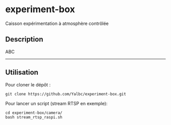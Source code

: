 # experiment-box
Caisson expérimentation à atmosphère contrôlée

## Description 
ABC

----

## Utilisation

Pour cloner le dépôt :

    git clone https://github.com/Yalbc/experiment-box.git

Pour lancer un script (stream RTSP en exemple):

    cd experiment-box/camera/
    bash stream_rtsp_raspi.sh

